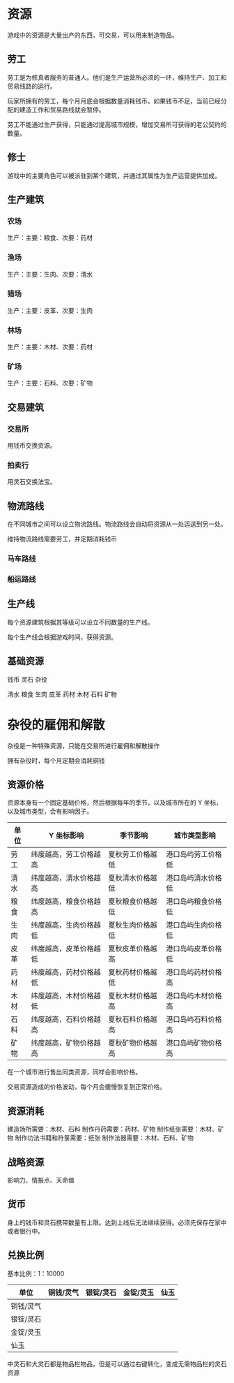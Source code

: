 # 资源

游戏中的资源是大量出产的东西，可交易，可以用来制造物品。

## 劳工

劳工是为修真者服务的普通人。他们是生产运营所必须的一环，维持生产、加工和贸易线路的运行。

玩家所拥有的劳工，每个月月底会根据数量消耗钱币。如果钱币不足，当前已经分配的建造工作和贸易路线就会暂停。

劳工不能通过生产获得，只能通过提高城市规模，增加交易所可获得的老公契约的数量。

## 修士

游戏中的主要角色可以被派驻到某个建筑，并通过其属性为生产运营提供加成。

## 生产建筑

### 农场

生产：主要：粮食、次要：药材

### 渔场

生产：主要：生肉、次要：清水

### 猎场

生产：主要：皮革、次要：生肉

### 林场

生产：主要：木材、次要：药材

### 矿场

生产：主要：石料、次要：矿物

## 交易建筑

### 交易所

用钱币交换资源。

### 拍卖行

用灵石交换法宝。

## 物流路线

在不同城市之间可以设立物流路线。物流路线会自动将资源从一处运送到另一处。

维持物流路线需要劳工，并定期消耗钱币

### 马车路线

### 船运路线

## 生产线

每个资源建筑根据其等级可以设立不同数量的生产线。

每个生产线会根据游戏时间，获得资源。

## 基础资源

钱币
灵石
杂役

清水
粮食
生肉
皮革
药材
木材
石料
矿物

# 杂役的雇佣和解散

杂役是一种特殊资源，只能在交易所进行雇佣和解散操作

拥有杂役时，每个月定期会消耗铜钱

## 资源价格

资源本身有一个固定基础价格，然后根据每年的季节，以及城市所在的 Y 坐标，以及城市类型，会有影响因子。

| 单位 | Y 坐标影响             | 季节影响         | 城市类型影响       |
| ---- | ---------------------- | ---------------- | ------------------ |
| 劳工 | 纬度越高，劳工价格越高 | 夏秋劳工价格越低 | 港口岛屿劳工价格低 |
| 清水 | 纬度越高，清水价格越高 | 夏秋清水价格越低 | 港口岛屿清水价格低 |
| 粮食 | 纬度越高，粮食价格越高 | 夏秋粮食价格越低 | 港口岛屿粮食价格低 |
| 生肉 | 纬度越高，生肉价格越低 | 夏秋生肉价格越低 | 港口岛屿生肉价格低 |
| 皮革 | 纬度越高，皮革价格越低 | 夏秋皮革价格越高 | 港口岛屿皮革价格低 |
| 药材 | 纬度越高，药材价格越低 | 夏秋药材价格越低 | 港口岛屿药材价格高 |
| 木材 | 纬度越高，木材价格越低 | 夏秋木材价格越高 | 港口岛屿木材价格高 |
| 石料 | 纬度越高，石料价格越高 | 夏秋石料价格越高 | 港口岛屿石料价格高 |
| 矿物 | 纬度越高，矿物价格越高 | 夏秋矿物价格越高 | 港口岛屿矿物价格高 |

在一个城市进行售出同类资源，同样会影响价格。

交易资源造成的价格波动，每个月会缓慢恢复到正常价格。

## 资源消耗

建造场所需要：木材、石料
制作丹药需要：药材、矿物
制作纸张需要：木材、矿物
制作功法书籍和符箓需要：纸张
制作法器需要：木材、石料、矿物

## 战略资源

影响力、情报点、天命值

## 货币

身上的钱币和灵石携带数量有上限。达到上线后无法继续获得。必须先保存在家中或者银行中。

## 兑换比例

基本比例：1：10000

| 单位      | 铜钱/灵气 | 银锭/灵石 | 金锭/灵玉 | 仙玉 |
| --------- | --------- | --------- | --------- | ---- |
| 铜钱/灵气 |           |           |           |      |
| 银锭/灵石 |           |           |           |      |
| 金锭/灵玉 |           |           |           |      |
| 仙玉      |           |           |           |      |

中灵石和大灵石都是物品栏物品，但是可以通过右键转化，变成无需物品栏的灵石资源
